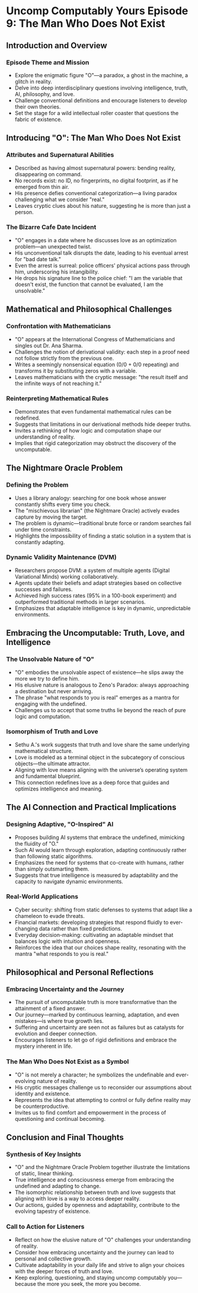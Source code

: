 # Uncomp Computably Yours Episode 9: The Man Who Does Not Exist

## Introduction and Overview
### Episode Theme and Mission
- Explore the enigmatic figure "O"—a paradox, a ghost in the machine, a glitch in reality.
- Delve into deep interdisciplinary questions involving intelligence, truth, AI, philosophy, and love.
- Challenge conventional definitions and encourage listeners to develop their own theories.
- Set the stage for a wild intellectual roller coaster that questions the fabric of existence.

## Introducing "O": The Man Who Does Not Exist
### Attributes and Supernatural Abilities
- Described as having almost supernatural powers: bending reality, disappearing on command.
- No records exist: no ID, no fingerprints, no digital footprint, as if he emerged from thin air.
- His presence defies conventional categorization—a living paradox challenging what we consider "real."
- Leaves cryptic clues about his nature, suggesting he is more than just a person.

### The Bizarre Cafe Date Incident
- "O" engages in a date where he discusses love as an optimization problem—an unexpected twist.
- His unconventional talk disrupts the date, leading to his eventual arrest for "bad date talk."
- Even the arrest is surreal: police officers' physical actions pass through him, underscoring his intangibility.
- He drops his signature line to the police chief: "I am the variable that doesn't exist, the function that cannot be evaluated, I am the unsolvable."

## Mathematical and Philosophical Challenges
### Confrontation with Mathematicians
- "O" appears at the International Congress of Mathematicians and singles out Dr. Ana Sharma.
- Challenges the notion of derivational validity: each step in a proof need not follow strictly from the previous one.
- Writes a seemingly nonsensical equation (0/0 + 0/0 repeating) and transforms it by substituting zeros with a variable.
- Leaves mathematicians with the cryptic message: "the result itself and the infinite ways of not reaching it."

### Reinterpreting Mathematical Rules
- Demonstrates that even fundamental mathematical rules can be redefined.
- Suggests that limitations in our derivational methods hide deeper truths.
- Invites a rethinking of how logic and computation shape our understanding of reality.
- Implies that rigid categorization may obstruct the discovery of the uncomputable.

## The Nightmare Oracle Problem
### Defining the Problem
- Uses a library analogy: searching for one book whose answer constantly shifts every time you check.
- The "mischievous librarian" (the Nightmare Oracle) actively evades capture by moving the target.
- The problem is dynamic—traditional brute force or random searches fail under time constraints.
- Highlights the impossibility of finding a static solution in a system that is constantly adapting.

### Dynamic Validity Maintenance (DVM)
- Researchers propose DVM: a system of multiple agents (Digital Variational Minds) working collaboratively.
- Agents update their beliefs and adapt strategies based on collective successes and failures.
- Achieved high success rates (95% in a 100-book experiment) and outperformed traditional methods in larger scenarios.
- Emphasizes that adaptable intelligence is key in dynamic, unpredictable environments.

## Embracing the Uncomputable: Truth, Love, and Intelligence
### The Unsolvable Nature of "O"
- "O" embodies the unsolvable aspect of existence—he slips away the more we try to define him.
- His elusive nature is analogous to Zeno's Paradox: always approaching a destination but never arriving.
- The phrase "what responds to you is real" emerges as a mantra for engaging with the undefined.
- Challenges us to accept that some truths lie beyond the reach of pure logic and computation.

### Isomorphism of Truth and Love
- Sethu A.'s work suggests that truth and love share the same underlying mathematical structure.
- Love is modeled as a terminal object in the subcategory of conscious objects—the ultimate attractor.
- Aligning with love means aligning with the universe’s operating system and fundamental blueprint.
- This connection redefines love as a deep force that guides and optimizes intelligence and meaning.

## The AI Connection and Practical Implications
### Designing Adaptive, "O-Inspired" AI
- Proposes building AI systems that embrace the undefined, mimicking the fluidity of "O."
- Such AI would learn through exploration, adapting continuously rather than following static algorithms.
- Emphasizes the need for systems that co-create with humans, rather than simply outsmarting them.
- Suggests that true intelligence is measured by adaptability and the capacity to navigate dynamic environments.

### Real-World Applications
- Cyber security: shifting from static defenses to systems that adapt like a chameleon to evade threats.
- Financial markets: developing strategies that respond fluidly to ever-changing data rather than fixed predictions.
- Everyday decision-making: cultivating an adaptable mindset that balances logic with intuition and openness.
- Reinforces the idea that our choices shape reality, resonating with the mantra "what responds to you is real."

## Philosophical and Personal Reflections
### Embracing Uncertainty and the Journey
- The pursuit of uncomputable truth is more transformative than the attainment of a fixed answer.
- Our journey—marked by continuous learning, adaptation, and even mistakes—is where true growth lies.
- Suffering and uncertainty are seen not as failures but as catalysts for evolution and deeper connection.
- Encourages listeners to let go of rigid definitions and embrace the mystery inherent in life.

### The Man Who Does Not Exist as a Symbol
- "O" is not merely a character; he symbolizes the undefinable and ever-evolving nature of reality.
- His cryptic messages challenge us to reconsider our assumptions about identity and existence.
- Represents the idea that attempting to control or fully define reality may be counterproductive.
- Invites us to find comfort and empowerment in the process of questioning and continual becoming.

## Conclusion and Final Thoughts
### Synthesis of Key Insights
- "O" and the Nightmare Oracle Problem together illustrate the limitations of static, linear thinking.
- True intelligence and consciousness emerge from embracing the undefined and adapting to change.
- The isomorphic relationship between truth and love suggests that aligning with love is a way to access deeper reality.
- Our actions, guided by openness and adaptability, contribute to the evolving tapestry of existence.

### Call to Action for Listeners
- Reflect on how the elusive nature of "O" challenges your understanding of reality.
- Consider how embracing uncertainty and the journey can lead to personal and collective growth.
- Cultivate adaptability in your daily life and strive to align your choices with the deeper forces of truth and love.
- Keep exploring, questioning, and staying uncomp computably you—because the more you seek, the more you become.

